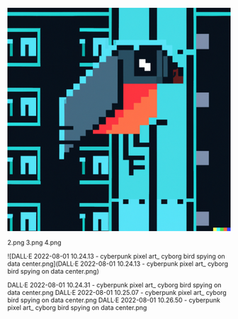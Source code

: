 ![1.png](./images/1.png)

2.png
3.png
4.png

![DALL·E 2022-08-01 10.24.13 - cyberpunk pixel art_ cyborg bird spying on data center.png](DALL·E 2022-08-01 10.24.13 - cyberpunk pixel art_ cyborg bird spying on data center.png)

DALL·E 2022-08-01 10.24.31 - cyberpunk pixel art_ cyborg bird spying on data center.png
DALL·E 2022-08-01 10.25.07 - cyberpunk pixel art_ cyborg bird spying on data center.png
DALL·E 2022-08-01 10.26.50 - cyberpunk pixel art_ cyborg bird spying on data center.png
